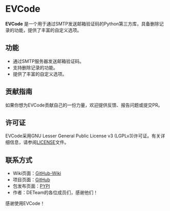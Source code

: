 # EVCode

**EVCode** 是一个用于通过SMTP发送邮箱验证码的Python第三方库，具备删除记录的功能，提供了丰富的自定义选项。

## 功能

- 通过SMTP服务器发送邮箱验证码。
- 支持删除记录的功能。
- 提供了丰富的自定义选项。

## 贡献指南

如果你想为EVCode贡献自己的一份力量，欢迎提供反馈、报告问题或提交PR。

## 许可证

EVCode采用GNU Lesser General Public License v3 (LGPLv3)许可证。有关详细信息，请参阅[LICENSE](https://github.com/DETeam-GitHub/EVCode/blob/main/LICENSE)文件。

## 联系方式

- Wiki页面：[GitHub-Wiki](https://github.com/lidongxun967/EVCode/wiki)
- 项目页面：[GitHub](https://github.com/DETeam-GitHub/EVCode)
- 包发布页面：[PYPI](https://pypi.org/project/EVCode)
- 作者：DETeam的各位成员们，感谢他们！

感谢使用EVCode！
